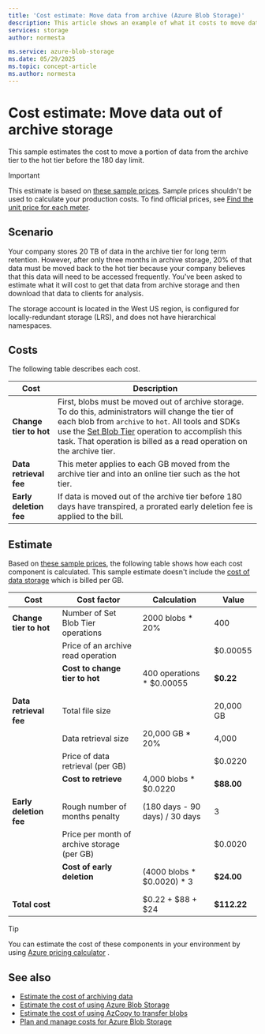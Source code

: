 ```yaml
---
title: 'Cost estimate: Move data from archive (Azure Blob Storage)' 
description: This article shows an example of what it costs to move data out of archive storage.
services: storage
author: normesta

ms.service: azure-blob-storage
ms.date: 05/29/2025
ms.topic: concept-article
ms.author: normesta
---
```


# Cost estimate: Move data out of archive storage 

This sample estimates the cost to move a portion of data from the archive tier to the hot tier before the 180 day limit.

> [!IMPORTANT]
> This estimate is based on [these sample prices](blob-storage-estimate-costs.md#sample-prices). Sample prices shouldn't be used to calculate your production costs. To find official prices, see [Find the unit price for each meter](../common/storage-plan-manage-costs.md#find-the-unit-price-for-each-meter).

## Scenario

Your company stores 20 TB of data in the archive tier for long term retention. However, after only three months in archive storage, 20% of that data must be moved back to the hot tier because your company believes that this data will need to be accessed frequently. You've been asked to estimate what it will cost to get that data from archive storage and then download that data to clients for analysis. 

The storage account is located in the West US region, is configured for locally-redundant storage (LRS), and does not have hierarchical namespaces.

## Costs

The following table describes each cost.

| Cost | Description |
|----|----|
| **Change tier to hot** | First, blobs must be moved out of archive storage. To do this, administrators will change the tier of each blob from `archive` to `hot`. All tools and SDKs use the [Set Blob Tier](/rest/api/storageservices/set-blob-tier) operation to accomplish this task. That operation is billed as a read operation on the archive tier. |
| **Data retrieval fee** | This meter applies to each GB moved from the archive tier and into an online tier such as the hot tier. |
| **Early deletion fee** | If data is moved out of the archive tier before 180 days have transpired, a prorated early deletion fee is applied to the bill. |

## Estimate

Based on [these sample prices](blob-storage-estimate-costs.md#sample-prices), the following table shows how each cost component is calculated. This sample estimate doesn't include the [cost of data storage](blob-storage-estimate-costs.md#the-cost-to-store-data) which is billed per GB.

| Cost                   | Cost factor                                 | Calculation                    | Value       |
|------------------------|---------------------------------------------|--------------------------------|-------------|
| **Change tier to hot** | Number of Set Blob Tier operations          | 2000 blobs * 20%               | 400         |
|                        | Price of an archive read operation          |                                | $0.00055    |
|                        | **Cost to change tier to hot**<br></br>     | 400 operations * $0.00055      | **$0.22**   |
| **Data retrieval fee** | Total file size                             |                                | 20,000 GB   |
|                        | Data retrieval size                         | 20,000 GB * 20%                | 4,000       |
|                        | Price of data retrieval (per GB)            |                                | $0.0220     |
|                        | **Cost to retrieve**<br></br>               | 4,000 blobs * $0.0220          | **$88.00**  |
| **Early deletion fee** | Rough number of months penalty              | (180 days - 90 days) / 30 days | 3           |
|                        | Price per month of archive storage (per GB) |                                | $0.0020     |
|                        | **Cost of early deletion**<br></br>         | (4000 blobs * $0.0020) * 3     | **$24.00**  |
| **Total cost**         |                                             | $0.22 + $88 + $24              | **$112.22** |

> [!TIP]
> You can estimate the cost of these components in your environment by using [Azure pricing calculator](https://azure.microsoft.com/pricing/calculator/) .

## See also

- [Estimate the cost of archiving data](archive-cost-estimation.md)
- [Estimate the cost of using Azure Blob Storage](blob-storage-estimate-costs.md)
- [Estimate the cost of using AzCopy to transfer blobs](azcopy-cost-estimation.md)
- [Plan and manage costs for Azure Blob Storage](../common/storage-plan-manage-costs.md)

